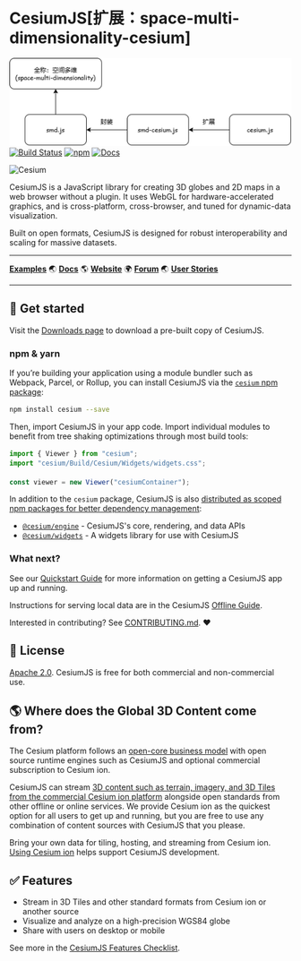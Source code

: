 # CesiumJS[扩展：space-multi-dimensionality-cesium]

![SMD](./smd.cesium/smd.png)
[![Build Status](https://github.com/CesiumGS/cesium/actions/workflows/dev.yml/badge.svg)](https://github.com/CesiumGS/cesium/actions/workflows/dev.yml)
[![npm](https://img.shields.io/npm/v/cesium)](https://www.npmjs.com/package/cesium)
[![Docs](https://img.shields.io/badge/docs-online-orange.svg)](https://cesium.com/learn/)

![Cesium](https://github.com/CesiumGS/cesium/wiki/logos/Cesium_Logo_Color.jpg)

CesiumJS is a JavaScript library for creating 3D globes and 2D maps in a web browser without a plugin. It uses WebGL for hardware-accelerated graphics, and is cross-platform, cross-browser, and tuned for dynamic-data visualization.

Built on open formats, CesiumJS is designed for robust interoperability and scaling for massive datasets.

---

[**Examples**](https://sandcastle.cesium.com/) :earth_asia: [**Docs**](https://cesium.com/learn/cesiumjs-learn/) :earth_americas: [**Website**](https://cesium.com/cesiumjs) :earth_africa: [**Forum**](https://community.cesium.com/) :earth_asia: [**User Stories**](https://cesium.com/user-stories/)

---

## :rocket: Get started

Visit the [Downloads page](https://cesium.com/downloads/) to download a pre-built copy of CesiumJS.

### npm & yarn

If you’re building your application using a module bundler such as Webpack, Parcel, or Rollup, you can install CesiumJS via the [`cesium` npm package](https://www.npmjs.com/package/cesium):

```sh
npm install cesium --save
```

Then, import CesiumJS in your app code. Import individual modules to benefit from tree shaking optimizations through most build tools:

```js
import { Viewer } from "cesium";
import "cesium/Build/Cesium/Widgets/widgets.css";

const viewer = new Viewer("cesiumContainer");
```

In addition to the `cesium` package, CesiumJS is also [distributed as scoped npm packages for better dependency management](https://cesium.com/blog/2022/12/07/modular-structure-in-cesiumjs/):

- [`@cesium/engine`](./packages/engine/README.md) - CesiumJS's core, rendering, and data APIs
- [`@cesium/widgets`](./packages/widgets/README.md) - A widgets library for use with CesiumJS

### What next?

See our [Quickstart Guide](https://cesium.com/learn/cesiumjs-learn/cesiumjs-quickstart/) for more information on getting a CesiumJS app up and running.

Instructions for serving local data are in the CesiumJS
[Offline Guide](./Documentation/OfflineGuide/README.md).

Interested in contributing? See [CONTRIBUTING.md](CONTRIBUTING.md). :heart:

## :green_book: License

[Apache 2.0](http://www.apache.org/licenses/LICENSE-2.0.html). CesiumJS is free for both commercial and non-commercial use.

## :earth_americas: Where does the Global 3D Content come from?

The Cesium platform follows an [open-core business model](https://cesium.com/why-cesium/open-ecosystem/cesium-business-model/) with open source runtime engines such as CesiumJS and optional commercial subscription to Cesium ion.

CesiumJS can stream [3D content such as terrain, imagery, and 3D Tiles from the commercial Cesium ion platform](https://cesium.com/platform/cesium-ion/content/) alongside open standards from other offline or online services. We provide Cesium ion as the quickest option for all users to get up and running, but you are free to use any combination of content sources with CesiumJS that you please.

Bring your own data for tiling, hosting, and streaming from Cesium ion. [Using Cesium ion](https://cesium.com/ion/signup/) helps support CesiumJS development.

## :white_check_mark: Features

- Stream in 3D Tiles and other standard formats from Cesium ion or another source
- Visualize and analyze on a high-precision WGS84 globe
- Share with users on desktop or mobile

See more in the [CesiumJS Features Checklist](https://github.com/CesiumGS/cesium/wiki/CesiumJS-Features-Checklist).
